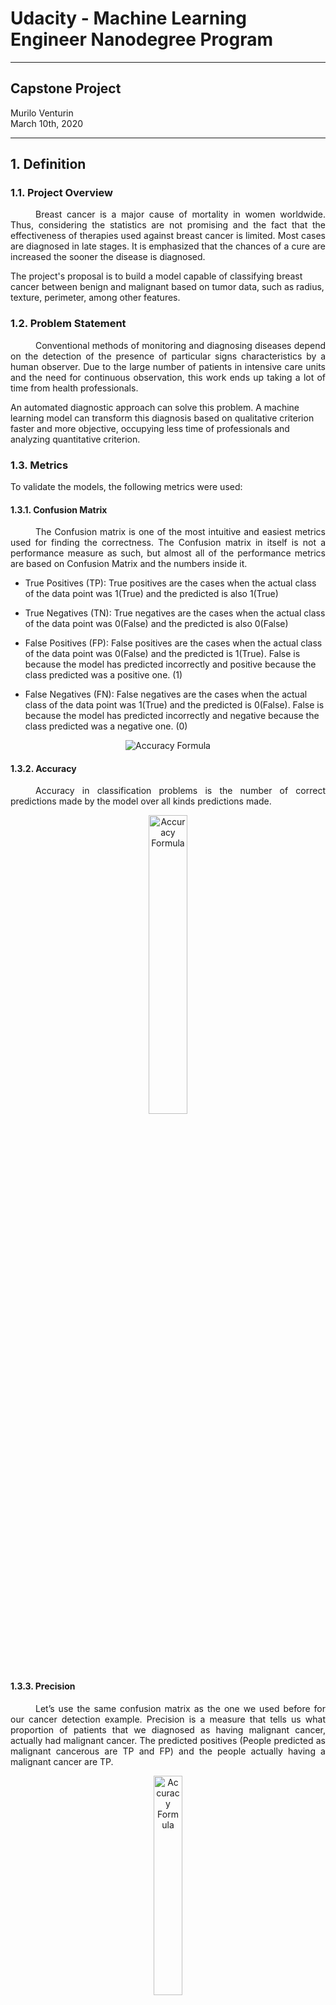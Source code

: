 # Udacity - Machine Learning Engineer Nanodegree Program

---

## Capstone Project
Murilo Venturin  
March 10th, 2020

---

## 1. Definition

### 1.1.  Project Overview

<p style='text-align: justify; text-indent: 40px;'>
Breast cancer is a major cause of mortality in women worldwide. Thus, considering the statistics are not promising and the fact that the effectiveness of therapies used against breast cancer is limited. Most cases are diagnosed in late stages. It is emphasized that the chances of a cure are increased the sooner the disease is diagnosed.

The project's proposal is to build a model capable of classifying breast cancer between benign and malignant based on tumor data, such as radius, texture, perimeter, among other features.
    
</p>

### 1.2. Problem Statement
<p style='text-align: justify; text-indent: 40px;'>
Conventional methods of monitoring and diagnosing
diseases depend on the detection of the presence of particular signs
characteristics by a human observer. Due to the large number of patients in intensive care units and the need for continuous observation, this work ends up taking a lot of time from health professionals.

An automated diagnostic approach can solve this problem. A machine learning model can transform this diagnosis based on qualitative criterion faster and more objective, occupying less time of professionals and analyzing quantitative criterion.
    </p>

### 1.3. Metrics

<p style='text-align: justify; text-indent: 40px;'>
    
To validate the models, the following metrics were used:
    
</p>

#### 1.3.1. Confusion Matrix

<p style='text-align: justify; text-indent: 40px;'>
The Confusion matrix is one of the most intuitive and easiest metrics used for finding the correctness. The Confusion matrix in itself is not a performance measure as such, but almost all of the performance metrics are based on Confusion Matrix and the numbers inside it.

- True Positives (TP): True positives are the cases when the actual class of the data point was 1(True) and the predicted is also 1(True)

- True Negatives (TN): True negatives are the cases when the actual class of the data point was 0(False) and the predicted is also 0(False)

- False Positives (FP): False positives are the cases when the actual class of the data point was 0(False) and the predicted is 1(True). False is because the model has predicted incorrectly and positive because the class predicted was a positive one. (1)

- False Negatives (FN): False negatives are the cases when the actual class of the data point was 1(True) and the predicted is 0(False). False is because the model has predicted incorrectly and negative because the class predicted was a negative one. (0)

<p style='text-align: center;'>
    <img src="images/matrix.png" alt="Accuracy Formula">
</p>


#### 1.3.2. Accuracy
<p style='text-align: justify; text-indent: 40px;'>
Accuracy in classification problems is the number of correct predictions made by the model over all kinds predictions made.

<p style='text-align: center;'>
    <img src="images/Accuracy.png" alt="Accuracy Formula" width="35%">
</p>

</p>

#### 1.3.3. Precision

<p style='text-align: justify; text-indent: 40px;'>
Let’s use the same confusion matrix as the one we used before for our cancer detection example.
Precision is a measure that tells us what proportion of patients that we diagnosed as having malignant cancer, actually had  malignant cancer. The predicted positives (People predicted as malignant cancerous are TP and FP) and the people actually having a malignant cancer are TP.

<p style='text-align: center;'>
    <img src="images/precision.png" alt="Accuracy Formula" width="30%">
</p>
</p>

#### 1.3.4. Recall

<p style='text-align: justify; text-indent: 40px;'>
Recall is a measure that tells us what proportion of patients that actually had malignant cancer was diagnosed by the algorithm as having malignant cancer. The actual positives (People having malignant cancer are TP and FN) and the people diagnosed by the model having a malignant cancer are TP. 

<p style='text-align: center;'>
    <img src="images/recalll.png" alt="Accuracy Formula" width="30%">
</p>
</p>

#### 1.3.5. F1 Score

<p style='text-align: justify; text-indent: 40px;'>
The F1 score combines recall with precision so that they bring in a single number.

<p style='text-align: center;'>
    <img src="images/f1.png" alt="Accuracy Formula" width="30%">
</p>

## 2. Analysis

### 2.1.  Data Exploration

#### 2.1.1.  Dataset

<p style='text-align: justify; text-indent: 40px;'>
The dataset is from the University of California, Irvine, School of Information and Computer Sciences, and can be accessed through the link:
    
https://archive.ics.uci.edu/ml/datasets/Breast+Cancer+Wisconsin+%28Diagnostic%29

and on kaggle:

https://www.kaggle.com/uciml/breast-cancer-wisconsin-data

   The fine needle aspiration data set for breast lesions contains 569 samples of fine needle aspirate from breast nodules (FNAB), including 212 positive samples (malignancy) and 357 negative (benign) samples. All the samples were confirmed by biopsy.
    
Each sample contains the following information:

- 1) ID number
- 2) Diagnosis (M = malignant, B = benign)

Ten real-valued features are computed for each cell nucleus:

- a) radius (mean of distances from center to points on the perimeter)
- b) texture (standard deviation of gray-scale values)
- c) perimeter
- d) area
- e) smoothness (local variation in radius lengths)
- f) compactness (perimeter ^ 2 / area - 1.0)
- g) concavity (severity of concave portions of the contour)
- h) concave points (number of concave portions of the contour)
- i) symmetry
- j) fractal dimension ("coastline approximation" - 1)

The mean, standard error and "worst" or largest (mean of the three
largest values) of these features were computed for each image,
resulting in 30 features. For instance, field 3 is Mean Radius, field
13 is Radius SE, field 23 is Worst Radius.

    The dataset consists of a single file called data.csv, which contains the following columns:
    
- id                           
- diagnosis                    
- radius_mean                  
- texture_mean                 
- perimeter_mean               
- area_mean                    
- smoothness_mean              
- compactness_mean             
- concavity_mean               
- concave points_mean          
- symmetry_mean                
- fractal_dimension_mean       
- radius_se                    
- texture_se                   
- perimeter_se                 
- area_se                      
- smoothness_se                
- compactness_se               
- concavity_se                 
- concave points_se            
- symmetry_se                  
- fractal_dimension_se         
- radius_worst                 
- texture_worst                
- perimeter_worst              
- area_worst                   
- smoothness_worst             
- compactness_worst            
- concavity_worst              
- concave points_worst         
- symmetry_worst              
- fractal_dimension_worst   

<p style='text-align: center;'>
    <img src="images/img.png" alt="Accuracy Formula">
</p>
    
   It was checked for missing data, as can be seen in the heat map, there is none. But there is a column called "Unnamed: 32" that appeared, it was deleted, as well as the column "id" as it is not a relevant feature for model learning.
    
<p style='text-align: center;'>
    <img src="images/missing.png" alt="Accuracy Formula" width="60%">
</p>
    
   </p>

#### 2.1.1.  Statistics

<p style='text-align: justify; text-indent: 40px;'>
With Pandas, a Python library, we can easily extract statistical information from numeric columns in a data set, to be able to make this statistic or "diagnosis" data has been transformed in integer, so that M = 0 and B = 1. To be able to view the table was divided into 4, once again we can see that there is no missing data.
</p>

<p style='text-align: center;'>
    <img src="images/sta11.png" alt="Accuracy Formula" width="100%">
</p>

<p style='text-align: center;'>
    <img src="images/sta22.png" alt="Accuracy Formula" width="100%">
</p>

<p style='text-align: center;'>
    <img src="images/sta33.png" alt="Accuracy Formula" width="100%">
</p>

<p style='text-align: center;'>
    <img src="images/sta44.png" alt="Accuracy Formula" width="100%">
</p>

### 2.2. Exploratory Visualization

<p style='text-align: justify; text-indent: 40px;'>
First it was observed that the dataset is unbalanced, there are more samples of benign than malignant cancer, as can be seen in the image below
    
<p style='text-align: center;'>
    <img src="images/proportion.png" alt="Accuracy Formula" width="50%">
</p>
    
  Then the boxplot for each feature was plotted, separated by the classes of cancer, benign and malignant. It was observed that in most of the features there were expressive differences between the graphs of benign and malignant data. Before being plotted, the data had to be normalized, as the differences between the values ​​of the features are very high so that it would be difficult to visualize the data.
  
For normalization was the following expression used:
data = (data - data.mean ()) / (data.std ())

To facilitate the visualization, the data were grouped every 10, see the graphics:
   </p>

<p style='text-align: justify; text-indent: 40px;'>

Then the correlation map between the features was plotted, which gives a broader view of the variables. Due to the magnitude of the data it is a little difficult to see this map in an image.

<p style='text-align: center;'>
    <img src="images/correlation.png" alt="Accuracy Formula" width="100%">
</p>
</p>

### 2.3.  Algorithms and Techniques

Scikit-Learn is a Python open source machine learning library that provides several data pre-processing algorithms, statistical estimator and metric scoring functions. This library will be widely used in the construction of models, k-fold and determination of metrics.

The models that will be used for the development of this project will be presented below.

#### 2.3.1.  SVM

A support vector machine (SVM) is a concept in computer science for a set of supervised learning methods that analyze data and recognize patterns, used for classification and regression analysis. The standard SVM takes a set of data as input and predicts, for each given input, which of two possible classes the input is part of, which makes SVM a non-probabilistic binary linear classifier. Given a set of training examples, each marked as belonging to one of two categories, an SVM training algorithm builds a model that assigns new examples to one category or another. An SVM model is a representation of examples as points in space, mapped so that the examples in each category are divided into a clear space that is as wide as possible. The new examples are then mapped into the same space and predicted to belong to a category based on which side of the space they are placed on.

#### 2.3.2.  Gradient Boosting Classifier

Gradient boosting is a machine learning technique for regression and classification problems, which produces a prediction model in the form of an ensemble of weak prediction models, typically decision trees. It builds the model in a stage-wise fashion like other boosting methods do, and it generalizes them by allowing optimization of an arbitrary differentiable loss function.

#### 2.3.3.  Stochastic Gradient Descent

The descent of the stochastic gradient (SGD usually abbreviated) is an iterative method to optimize an objective function with suitable smoothness properties (for example, differentiable or subdifferentiated). It can be considered a stochastic approximation of the gradient descent optimization, since it replaces the current gradient (calculated from the entire data set) with an estimate of it (calculated from a randomly selected subset). Especially in big data applications, this reduces the computational load, achieving faster iterations in commerce, for a slightly lower convergence rate.

#### 2.3.4.  Decision Tree

Decision tree learning is one of the predictive modeling approaches used in statistics, data mining and machine learning. It uses a decision tree (as a predictive model) to move from observations about an item (represented in the branches) to conclusions about the target value of the item (represented in the leaves). Tree models in which the target variable can receive a discrete set of values are called classification trees; in these tree structures, the leaves represent class labels and the branches represent sets of resources that lead to these class labels. Decision trees in which the target variable can take continuous values (usually real numbers) are called regression trees.

#### 2.3.5. Gaussian Naive Bayes

In machine learning, Bayes 'naive classifiers are a family of simple "probabilistic classifiers", based on the application of Bayes' theorem with strong (naive) assumptions of independence between resources. They are among the simplest Bayesian network models.

### 2.4.  Benchmark

To compare the performance of the developed models, academic articles will be used that solved the same problem with different techniques, they are and their metrics:

| Article | Technique | Accuracy (%)|
| --- | --- | --- |
| [1] | ACO-SVM  | 95.96 |
| [1] | GA-SVM  | 97.19 |
| [1] | PSO-SVM  | 97.37 |
| [2] | K-SVM  | 97.38 |


[1] Prasad, Y., Biswas, K., & Jain, C. (2010). Svm classifier based feature selection using
ga, aco and pso for sirna design. In Proceedings of the first international conference
on advances in swarm intelligence (pp. 307–314)

[2] Zheng, B., Yoon, S. W., & Lam, S. S. (2014). Breast cancer diagnosis based on feature extraction using a hybrid of K-means and support vector machine algorithms. Expert Systems with Applications, 41(4), 1476-1482.

## 3. Methodology

### 3.1.  Data Preprocessing

First columns that were useless or that did not represent relevant features were removed.
Then named columns with spaces were renamed and spaces removed.
Finally, the MinMaxScaler library was used to pre-process the data in order to facilitate the work of the machine learning models.

For each value in a resource, MinMaxScaler subtracts the minimum value in the resource and then divides it by the interval. The range is the difference between the original maximum and the original minimum.
MinMaxScaler preserves the shape of the original distribution. It does not significantly change the information incorporated in the original data.
Note that MinMaxScaler does not reduce the importance of outliers.
The range used for the resource returned by MinMaxScaler was 0 to 1.

The MinMaxScaler follows the following formula for each feature:

<p style='text-align: center;'>
    <img src="images/minmax.png" alt="Accuracy Formula" width="30%">
</p>

### 3.2.  Implementation

Five different classification models were implemented in order to find out which would be the best for this problem. All were implemented using the Scikit-Learn library, and all were left with their default values pre-defined by the library.

#### 3.2.1  K-fold

The central concept of cross-validation techniques is the partitioning of the data set into mutually exclusive subsets, and subsequently, the use of some of these subsets to estimate the model parameters (training data), with the remaining subsets (validation data test) used in the validation of the model.

The cross-validation method called k-fold consists of dividing the total data set into k mutually exclusive subsets of the same size and, from there, a subset is used for testing and the remaining k-1 are used for parameter estimation, making the model's accuracy calculation. This process is performed k times alternating the test subset in a circular fashion.
At the end of the k iterations, the accuracy of the errors found is calculated using the equation described above, thus obtaining a more reliable measure of the model's ability to represent the data generating process.

In this work, K-fold was used to verify the metrics of the models, k = 5 was used.

<p style='text-align: center;'>
    <img src="images/kfold.png" alt="Accuracy Formula" width="50%">
</p>

### 3.3.  Refinement

After training the models I tried to reduce the dimensionality of the data with PCA (Principal Component Analysis) before introducing them in the machine learning models, but I didn't get good results, the models showed better performances in the data just pre-processed.

## 4. Results

### 4.1. Model Evaluation and Validation

Metrics were obtained (average of k folds), for test and training data on all models, following the results of each model (remember M = 0 and B = 1):

#### 4.1.1 SVM

| Metric | Test | Train |
| --- | --- | --- |
| Accuracy | 98.24  | 98.28 |
| precision | 97.39  | 97.78 |
| Recall | 99.53 | 99.48 |
| F1 score | 98.43 | 98.62 |

<p style='text-align: center;'>
    <img src="images/svm.png" alt="Accuracy Formula" width="30%">
</p>

#### 4.1.1 Gradient Boosting Classifier

| Metric | Test | Train |
| --- | --- | --- |
| Accuracy | 95.08  | 1 |
| precision | 94.32  | 1 |
| Recall | 96.65 | 1 |
| F1 score | 95.39 | 1 |


<p style='text-align: center;'>
    <img src="images/conf1.png" alt="Accuracy Formula" width="30%">
</p>

#### 4.1.1 Stochastic Gradient Descent

| Metric | Test | Train |
| --- | --- | --- |
| Accuracy | 96.83  | 97.18 |
| precision | 97.67  | 97.30 |
| Recall | 97.16 | 98.26 |
| F1 score | 97.34 | 97.75 |


<p style='text-align: center;'>
    <img src="images/conf2.png" alt="Accuracy Formula" width="30%">
</p>

#### 4.1.1 Decision tree

| Metric | Test | Train |
| --- | --- | --- |
| Accuracy | 89.79  | 1 |
| precision | 91.57  | 1 |
| Recall | 91.11 | 1 |
| F1 score | 91.17 | 1 |


<p style='text-align: center;'>
    <img src="images/conf3.png" alt="Accuracy Formula" width="30%">
</p>

#### 4.1.1 Naive Bayes

| Metric | Test | Train |
| --- | --- | --- |
| Accuracy | 92.96  | 93.93 |
| precision | 92.65  | 94.07 |
| Recall | 94.99 | 96.34 |
| F1 score | 93.72 | 95.19 |


<p style='text-align: center;'>
    <img src="images/conf4.png" alt="Accuracy Formula" width="30%">
</p>

### 4.2. Justification

SVM stood out among the models, performing better in all the observed metrics and achieving an impressive 98.24% accuracy in the validation dataset.
Comparing with the benchmark models, the approach developed in this work showed better performance, at least with regard to accuracy, other metrics were not provided by the authors to be compared.
It can be said that the SVM model can solve the problem properly and with good accuracy.




